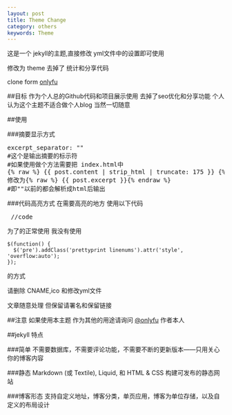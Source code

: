 ```yaml
---
layout: post
title: Theme Change
category: others
keywords: Theme
---
```

这是一个 jekyll的主题,直接修改 yml文件中的设置即可使用

修改为 theme 去掉了 统计和分享代码

clone form [onlyfu](https://github.com/onlyfu/logs)

##目标 
    作为个人总的Github代码和项目展示使用 
    去掉了seo优化和分享功能
    个人认为这个主题不适合做个人blog
    当然一切随意

##使用

###摘要显示方式
<pre class="prettyprint linenums">
excerpt_separator: "<!-s-more-->"
#这个是输出摘要的标示符
#如果使用做个方法需要把 index.html中
{% raw %} {{ post.content | strip_html | truncate: 175 }} {% endraw %}
修改为{% raw %} {{ post.excerpt }}{% endraw %}
#即"<!-s-more-->"以前的都会解析成html后输出
</pre>

###代码高亮方式
    在需要高亮的地方 使用以下代码
    <pre class="prettyprint linenums">
    //code
    </pre>

为了的正常使用 我没有使用 

    $(function() {
      $('pre').addClass('prettyprint linenums').attr('style', 'overflow:auto');
    });
的方式



请删除 CNAME,ico 和修改yml文件 

文章随意处理 但保留请署名和保留链接 

##注意 
如果使用本主题 作为其他的用途请询问 [@onlyfu](https://github.com/onlyfu) 作者本人

##jekyll 特点

###简单
不需要数据库，不需要评论功能，不需要不断的更新版本——只用关心你的博客内容

###静态
Markdown (或 Textile), Liquid, 和 HTML & CSS 构建可发布的静态网站

###博客形态
支持自定义地址，博客分类，单页应用，博客为单位存储，以及自定义的布局设计

